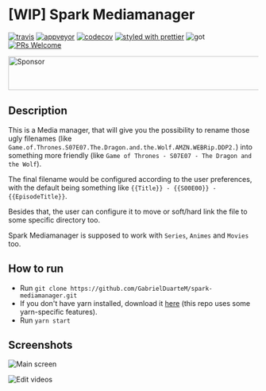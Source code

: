 # [WIP] Spark Mediamanager

[![travis](https://img.shields.io/travis/GabrielDuarteM/spark-mediamanager/master.svg)](https://travis-ci.org/GabrielDuarteM/spark-mediamanager)
[![appveyor](https://img.shields.io/appveyor/ci/gabrielduartem/spark-mediamanager/master.svg)](https://ci.appveyor.com/project/GabrielDuarteM/spark-mediamanager)
[![codecov](https://img.shields.io/codecov/c/github/GabrielDuarteM/spark-mediamanager.svg)](https://codecov.io/gh/GabrielDuarteM/spark-mediamanager)
[![styled with prettier](https://img.shields.io/badge/styled_with-prettier-ff69b4.svg)](https://github.com/prettier/prettier)
![got](https://img.shields.io/badge/valar-morghulis-brightgreen.svg)
[![PRs Welcome](https://img.shields.io/badge/PRs-welcome-brightgreen.svg)](http://makeapullrequest.com)

<a target='_blank' rel='nofollow' href='https://app.codesponsor.io/link/RkdEqExiEGhtxGZTKJW3uDnk/GabrielDuarteM/spark-mediamanager'><img alt='Sponsor' width='888' height='68' src='https://app.codesponsor.io/embed/RkdEqExiEGhtxGZTKJW3uDnk/GabrielDuarteM/spark-mediamanager.svg' /></a>

## Description

This is a Media manager, that will give you the possibility to rename those ugly filenames (like `Game.of.Thrones.S07E07.The.Dragon.and.the.Wolf.AMZN.WEBRip.DDP2.`) into something more friendly (like `Game of Thrones - S07E07 - The Dragon and the Wolf`). 

The final filename would be configured according to the user preferences, with the default being something like `{{Title}} - {{S00E00}} - {{EpisodeTitle}}`.

Besides that, the user can configure it to move or soft/hard link the file to some specific directory too.

Spark Mediamanager is supposed to work with `Series`, `Animes` and `Movies` too.

## How to run

* Run `git clone https://github.com/GabrielDuarteM/spark-mediamanager.git`
* If you don't have yarn installed, download it [here](https://yarnpkg.com/pt-BR/docs/install) (this repo uses some yarn-specific features). 
* Run `yarn start`

## Screenshots

![Main screen](http://i.imgur.com/P33ZfDZ.jpg)

![Edit videos](http://i.imgur.com/qPKHeS9.jpg)
